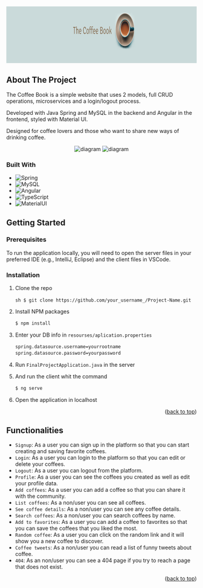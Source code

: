 <a name="readme-top"></a>

<!-- PROJECT LOGO -->
<br />
<div align="center">
    <img src="client/src/assets/banner-logo.png" alt="Logo" width="100%" height="150px">
</div>

<!-- ABOUT THE PROJECT -->
## About The Project

The Coffee Book is a simple website that uses 2 models, full CRUD operations, microservices and a login/logout process.

Developed with Java Spring and MySQL in the backend and Angular in the frontend, styled with Material UI.

Designed for coffee lovers and those who want to share new ways of drinking coffee.

<div align="center">
    <img src="" alt="diagram" width="400" height="400">
    <img src="" alt="diagram" width="400" height="400">
</div>

### Built With

* ![Spring][Spring]
* ![MySQL][MySQL]
* ![Angular][Angular]
* ![TypeScript][TypeScript]
* ![MaterialUI][MaterialUI]

## Getting Started

### Prerequisites

To run the application locally, you will need to open the server files in your preferred IDE (e.g., IntelliJ, Eclipse) and the client files in VSCode.

### Installation

1. Clone the repo

   ```sh $ git clone https://github.com/your_username_/Project-Name.git ```
   
2. Install NPM packages
   ```sh
   $ npm install
   ```
3. Enter your DB info in `resourses/aplication.properties`
   ```md
   spring.datasource.username=yourrootname
   spring.datasource.password=yourpassword
   ```
4. Run `FinalProjectApplication.java` in the server
5. And run the client whit the command 
   ```sh
   $ ng serve
   ``` 
6. Open the application in localhost 

<p align="right">(<a href="#readme-top">back to top</a>)</p>


## Functionalities

-  `Signup`: As a user you can sign up in the platform so that you can start creating and saving favorite coffees.
-  `Login`: As a user you can login to the platform so that you can edit or delete your coffees.
-  `Logout`: As a user you can logout from the platform.
-  `Profile`: As a user you can see the coffees you created as well as edit your profile data.
-  `Add coffees`: As a user you can add a coffee so that you can share it with the community.
-  `List coffees`: As a non/user you can see all coffees.
-  `See coffee details`: As a non/user you can see any coffee details.
-  `Search coffees`: As a non/user you can search coffees by name.
-  `Add to favorites`: As a user you can add a coffee to favorites so that you can save the coffees that you liked the most.
-  `Random coffee`: As a user you can click on the random link and it will show you a new coffee to discover.
-  `Coffee tweets`: As a non/user you can read a list of funny tweets about coffee.
-  `404`: As an non/user you can see a 404 page if you try to reach a page that does not exist.



<p align="right">(<a href="#readme-top">back to top</a>)</p>



<!-- MARKDOWN LINKS & IMAGES -->
<!-- https://www.markdownguide.org/basic-syntax/#reference-style-links -->
[linkedin-url]: https://linkedin.com/in/othneildrew
[product-screenshot]: images/screenshot.png

[Spring]: https://img.shields.io/badge/Spring-6DB33F?style=for-the-badge&logo=spring&logoColor=white
[MySQL]: https://img.shields.io/badge/MySQL-4479A1?style=for-the-badge&logo=mysql&logoColor=white
[Angular]: https://img.shields.io/badge/Angular-DD0031?style=for-the-badge&logo=angular&logoColor=white
[TypeScript]: https://img.shields.io/badge/TypeScript-F7DF1E?style=for-the-badge&logo=typescript&logoColor=black
[MaterialUI]: https://img.shields.io/badge/Material%20UI-FF2D20?style=for-the-badge&logo=materialdesign&logoColor=white
